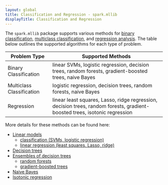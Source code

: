 ```yaml
---
layout: global
title: Classification and Regression - spark.mllib
displayTitle: Classification and Regression
---
```


The `spark.mllib` package supports various methods for 
[binary classification](http://en.wikipedia.org/wiki/Binary_classification),
[multiclass
classification](http://en.wikipedia.org/wiki/Multiclass_classification), and
[regression analysis](http://en.wikipedia.org/wiki/Regression_analysis). The table below outlines
the supported algorithms for each type of problem.

<table class="table">
  <thead>
    <tr><th>Problem Type</th><th>Supported Methods</th></tr>
  </thead>
  <tbody>
    <tr>
      <td>Binary Classification</td><td>linear SVMs, logistic regression, decision trees, random forests, gradient-boosted trees, naive Bayes</td>
    </tr>
    <tr>
      <td>Multiclass Classification</td><td>logistic regression, decision trees, random forests, naive Bayes</td>
    </tr>
    <tr>
      <td>Regression</td><td>linear least squares, Lasso, ridge regression, decision trees, random forests, gradient-boosted trees, isotonic regression</td>
    </tr>
  </tbody>
</table>

More details for these methods can be found here:

* [Linear models](mllib-linear-methods.html)
  * [classification (SVMs, logistic regression)](mllib-linear-methods.html#classification)
  * [linear regression (least squares, Lasso, ridge)](mllib-linear-methods.html#linear-least-squares-lasso-and-ridge-regression)
* [Decision trees](mllib-decision-tree.html)
* [Ensembles of decision trees](mllib-ensembles.html)
  * [random forests](mllib-ensembles.html#random-forests)
  * [gradient-boosted trees](mllib-ensembles.html#gradient-boosted-trees-gbts)
* [Naive Bayes](mllib-naive-bayes.html)
* [Isotonic regression](mllib-isotonic-regression.html)
